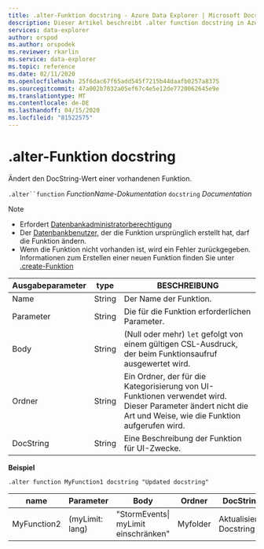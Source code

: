 ```yaml
---
title: .alter-Funktion docstring - Azure Data Explorer | Microsoft Docs
description: Dieser Artikel beschreibt .alter function docstring in Azure Data Explorer.
services: data-explorer
author: orspod
ms.author: orspodek
ms.reviewer: rkarlin
ms.service: data-explorer
ms.topic: reference
ms.date: 02/11/2020
ms.openlocfilehash: 25f6dac67f65add545f7215b44daafb0257a8375
ms.sourcegitcommit: 47a002b7032a05ef67c4e5e12de7720062645e9e
ms.translationtype: MT
ms.contentlocale: de-DE
ms.lasthandoff: 04/15/2020
ms.locfileid: "81522575"
---
```

# <a name="alter-function-docstring"></a>.alter-Funktion docstring

Ändert den DocString-Wert einer vorhandenen Funktion.

`.alter``function` *FunctionName-Dokumentation* `docstring` *Documentation*

> [!NOTE]
> * Erfordert [Datenbankadministratorberechtigung](../management/access-control/role-based-authorization.md)
> * Der [Datenbankbenutzer,](../management/access-control/role-based-authorization.md) der die Funktion ursprünglich erstellt hat, darf die Funktion ändern. 
> * Wenn die Funktion nicht vorhanden ist, wird ein Fehler zurückgegeben. Informationen zum Erstellen einer neuen Funktion finden Sie unter [.create-Funktion](create-function.md)

|Ausgabeparameter |type |BESCHREIBUNG
|---|---|--- 
|Name  |String |Der Name der Funktion. 
|Parameter  |String |Die für die Funktion erforderlichen Parameter.
|Body  |String |(Null oder mehr) `let` gefolgt von einem gültigen CSL-Ausdruck, der beim Funktionsaufruf ausgewertet wird.
|Ordner|String|Ein Ordner, der für die Kategorisierung von UI-Funktionen verwendet wird. Dieser Parameter ändert nicht die Art und Weise, wie die Funktion aufgerufen wird.
|DocString|String|Eine Beschreibung der Funktion für UI-Zwecke.

**Beispiel** 

```
.alter function MyFunction1 docstring "Updated docstring"
```
    
|name |Parameter |Body|Ordner|DocString
|---|---|---|---|---
|MyFunction2 |(myLimit: lang)| "StormEvents&#124; myLimit einschränken"|Myfolder|Aktualisierte Docstring|